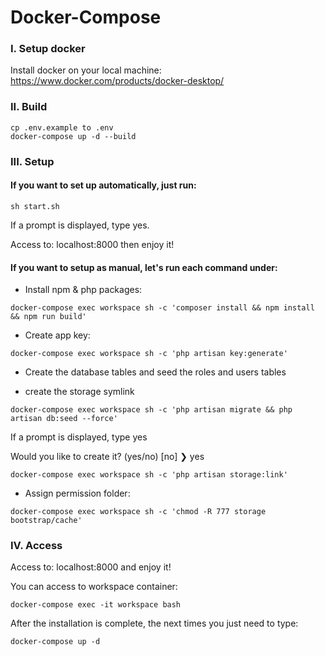 # Docker-Compose

### I. Setup docker

Install docker on your local machine: https://www.docker.com/products/docker-desktop/

### II. Build

```
cp .env.example to .env
docker-compose up -d --build
```

### III. Setup

#### If you want to set up automatically, just run:

```
sh start.sh
```

If a prompt is displayed, type yes.

Access to: localhost:8000 then enjoy it!

#### If you want to setup as manual, let's run each command under:

- Install npm & php packages: 

```
docker-compose exec workspace sh -c 'composer install && npm install && npm run build'
```

- Create app key:

```
docker-compose exec workspace sh -c 'php artisan key:generate'
```

- Create the database tables and seed the roles and users tables

- create the storage symlink

```
docker-compose exec workspace sh -c 'php artisan migrate && php artisan db:seed --force'
```


If a prompt is displayed, type yes

Would you like to create it? (yes/no) [no]
❯ yes


```
docker-compose exec workspace sh -c 'php artisan storage:link'
```

- Assign permission folder:

```
docker-compose exec workspace sh -c 'chmod -R 777 storage bootstrap/cache'
```

### IV. Access

Access to: localhost:8000 and enjoy it!

You can access to workspace container:

```
docker-compose exec -it workspace bash
```

After the installation is complete, the next times you just need to type:

```
docker-compose up -d
```
